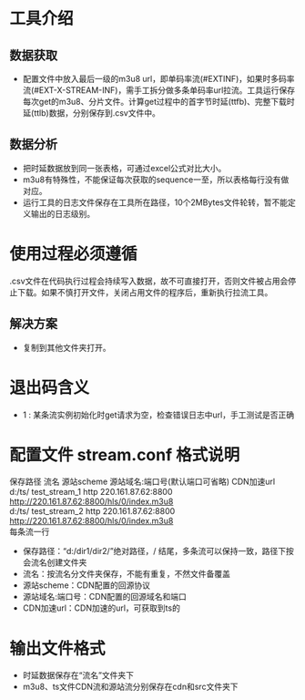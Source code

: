 # 工具介绍
## 数据获取
 - 配置文件中放入最后一级的m3u8 url，即单码率流(#EXTINF)，如果时多码率流(#EXT-X-STREAM-INF)，需手工拆分做多条单码率url拉流。工具运行保存每次get的m3u8、分片文件。计算get过程中的首字节时延(ttfb)、完整下载时延(ttlb)数据，分别保存到.csv文件中。
## 数据分析
 - 把时延数据放到同一张表格，可通过excel公式对比大小。
 - m3u8有特殊性，不能保证每次获取的sequence一至，所以表格每行没有做对应。
 - 运行工具的日志文件保存在工具所在路径，10个2MBytes文件轮转，暂不能定义输出的日志级别。
# 使用过程必须遵循
 .csv文件在代码执行过程会持续写入数据，故不可直接打开，否则文件被占用会停止下载。如果不慎打开文件，关闭占用文件的程序后，重新执行拉流工具。
## 解决方案
 - 复制到其他文件夹打开。
# 退出码含义
 - 1 : 某条流实例初始化时get请求为空，检查错误日志中url，手工测试是否正确

# 配置文件 stream.conf 格式说明
保存路径   流名  源站scheme  源站域名:端口号(默认端口可省略)  CDN加速url  
d:/ts/  test_stream_1  http 220.161.87.62:8800  http://220.161.87.62:8800/hls/0/index.m3u8  
d:/ts/  test_stream_2  http 220.161.87.62:8800  http://220.161.87.62:8800/hls/0/index.m3u8  
每条流一行
 - 保存路径：“d:/dir1/dir2/”绝对路径，/ 结尾，多条流可以保持一致，路径下按会流名创建文件夹
 - 流名：按流名分文件夹保存，不能有重复，不然文件备覆盖
 - 源站scheme：CDN配置的回源协议
 - 源站域名:端口号：CDN配置的回源域名和端口
 - CDN加速url：CDN加速的url，可获取到ts的
# 输出文件格式
 - 时延数据保存在“流名”文件夹下
 - m3u8、ts文件CDN流和源站流分别保存在cdn和src文件夹下